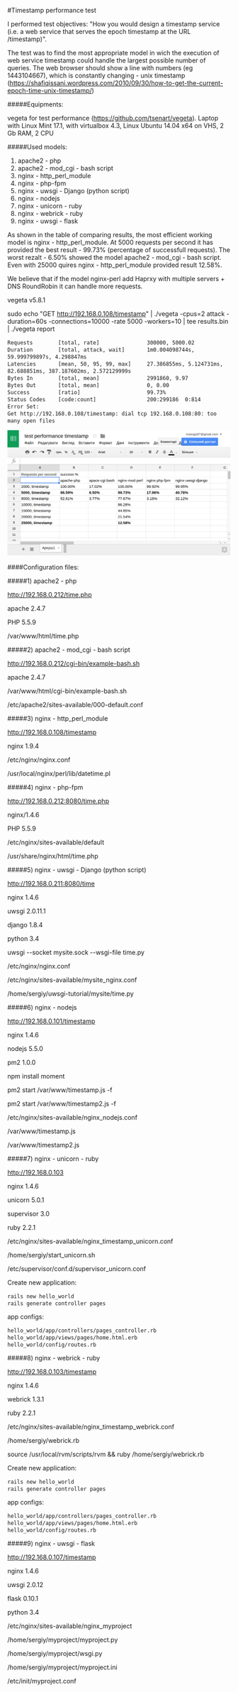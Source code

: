 #Timestamp performance test  

I performed test objectives:
"How you would design a timestamp service (i.e. a web service that serves the epoch timestamp at the URL /timestamp)".

The test was to find the most appropriate model in wich the execution of web service timestamp could handle the largest possible number of queries. The web browser should show a line with numbers (eg 1443104667), which is constantly changing - unix timestamp (https://shafiqissani.wordpress.com/2010/09/30/how-to-get-the-current-epoch-time-unix-timestamp/)

#####Equipments:

vegetа for test performance (https://github.com/tsenart/vegeta).
Laptop with Linux Mint 17.1, with virtualbox 4.3, Linux Ubuntu 14.04 x64 on VHS, 2 Gb RAM, 2 CPU

#####Used models:

1. apache2 - php
2. apache2 - mod_cgi - bash script
3. nginx - http_perl_module
4. nginx - php-fpm
5. nginx - uwsgi - Django (python script)
6. nginx - nodejs
7. nginx - unicorn - ruby
8. nginx - webrick - ruby
9. nginx - uwsgi - flask

As shown in the table of comparing results, the most efficient working model is nginx - http_perl_module. At 5000 requests per second it has provided the best result - 99.73% (percentage of successfull requests). The worst rezalt - 6.50% showed the model apache2 - mod_cgi - bash script. Even with 25000 quires nginx - http_perl_module provided result 12.58%.

We believe that if the model nginx-perl add Haprxy with multiple servers + DNS RoundRobin it can handle more requests.

vegeta v5.8.1

sudo echo "GET http://192.168.0.108/timestamp" | ./vegeta -cpus=2 attack -duration=60s -connections=10000 -rate    5000 -workers=10 | tee results.bin | ./vegeta report

    Requests    	[total, rate]		    	300000, 5000.02
    Duration	    [total, attack, wait]		1m0.004098744s, 59.999799897s, 4.298847ms
    Latencies	    [mean, 50, 95, 99, max]		27.386855ms, 5.124731ms, 82.688851ms, 387.187602ms, 2.572129999s
    Bytes In    	[total, mean]		    	2991860, 9.97
    Bytes Out   	[total, mean]		    	0, 0.00
    Success	    	[ratio]			        	99.73%
    Status Codes	[code:count]	    		200:299186  0:814  
    Error Set:
    Get http://192.168.0.108/timestamp: dial tcp 192.168.0.108:80: too many open files

![test performance timestamp](https://github.com/msergiy87/timestamp/blob/master/screenshot2.png)


####Configuration files:

#####1) apache2 - php

http://192.168.0.212/time.php

apache 2.4.7

PHP 5.5.9

/var/www/html/time.php



#####2) apache2 - mod_cgi - bash script

http://192.168.0.212/cgi-bin/example-bash.sh

apache 2.4.7

/var/www/html/cgi-bin/example-bash.sh

/etc/apache2/sites-available/000-default.conf



#####3) nginx - http_perl_module

http://192.168.0.108/timestamp

nginx 1.9.4

/etc/nginx/nginx.conf

/usr/local/nginx/perl/lib/datetime.pl



#####4) nginx - php-fpm

http://192.168.0.212:8080/time.php

nginx/1.4.6

PHP 5.5.9

/etc/nginx/sites-available/default

/usr/share/nginx/html/time.php



#####5) nginx - uwsgi - Django (python script)

http://192.168.0.211:8080/time

nginx 1.4.6

uwsgi 2.0.11.1

django 1.8.4

python 3.4

uwsgi --socket mysite.sock --wsgi-file time.py

/etc/nginx/nginx.conf

/etc/nginx/sites-available/mysite_nginx.conf

/home/sergiy/uwsgi-tutorial/mysite/time.py



#####6) nginx - nodejs

http://192.168.0.101/timestamp

nginx 1.4.6

nodejs 5.5.0

pm2 1.0.0

npm install moment

pm2 start /var/www/timestamp.js -f

pm2 start /var/www/timestamp2.js -f

/etc/nginx/sites-available/nginx_nodejs.conf

/var/www/timestamp.js

/var/www/timestamp2.js



#####7) nginx - unicorn - ruby

http://192.168.0.103

nginx 1.4.6

unicorn 5.0.1

supervisor 3.0

ruby 2.2.1

/etc/nginx/sites-available/nginx_timestamp_unicorn.conf

/home/sergiy/start_unicorn.sh

/etc/supervisor/conf.d/supervisor_unicorn.conf

Create new application:
```
rails new hello_world
rails generate controller pages
```

app configs:
```
hello_world/app/controllers/pages_controller.rb
hello_world/app/views/pages/home.html.erb
hello_world/config/routes.rb
```



#####8) nginx - webrick - ruby

http://192.168.0.103/timestamp

nginx 1.4.6

webrick 1.3.1

ruby 2.2.1

/etc/nginx/sites-available/nginx_timestamp_webrick.conf

/home/sergiy/webrick.rb

source /usr/local/rvm/scripts/rvm && ruby /home/sergiy/webrick.rb

Create new application:
```
rails new hello_world
rails generate controller pages
```

app configs:
```
hello_world/app/controllers/pages_controller.rb
hello_world/app/views/pages/home.html.erb
hello_world/config/routes.rb
```

#####9) nginx - uwsgi - flask

http://192.168.0.107/timestamp

nginx 1.4.6

uwsgi 2.0.12

flask 0.10.1

python 3.4

/etc/nginx/sites-available/nginx_myproject

/home/sergiy/myproject/myproject.py

/home/sergiy/myproject/wsgi.py

/home/sergiy/myproject/myproject.ini

/etc/init/myproject.conf

